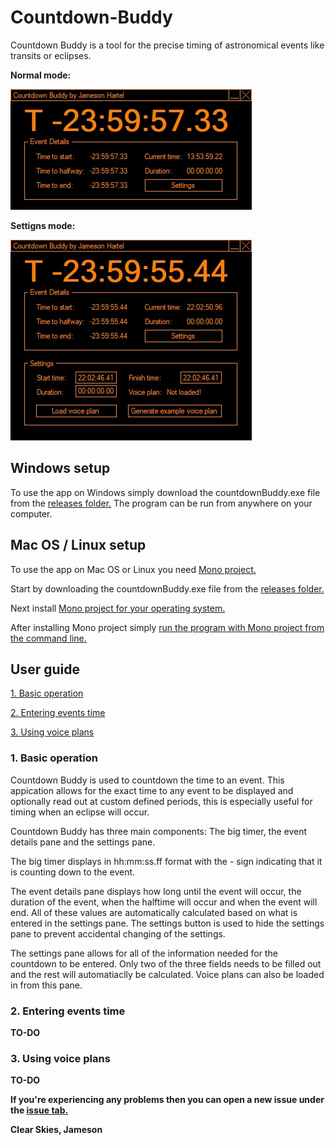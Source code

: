 # Countdown-Buddy
Countdown Buddy is a tool for the precise timing of astronomical events like transits or eclipses.

**Normal mode:**

![Screenshot of Countdown Buddy program](/screenshots/countdown-buddy.jpg?raw=true "Countdown Buddy")

**Settigns mode:**

![Screenshot of Countdown Buddy program showing settings mode](/screenshots/countdown-buddy-settings.jpg?raw=true "Countdown Buddy Settings Mode")

## Windows setup
To use the app on Windows simply download the countdownBuddy.exe file from the [releases folder.](/releases) The program can be run from anywhere on your computer.

## Mac OS / Linux setup
To use the app on Mac OS or Linux you need [Mono project.](https://www.mono-project.com/) 

Start by downloading the countdownBuddy.exe file from the [releases folder.](/releases)

Next install [Mono project for your operating system.](https://www.mono-project.com/download/stable/#download-mac)

After installing Mono project simply [run the program with Mono project from the command line.](https://www.mono-project.com/docs/about-mono/supported-platforms/macos/)

## User guide

[1. Basic operation](#1-basic-operation)

[2. Entering events time](#2-entering-events-time)

[3. Using voice plans](#3-using-voice-plans)

### 1. Basic operation
Countdown Buddy is used to countdown the time to an event. This appication allows for the exact time to any event to be displayed and optionally read out at custom defined periods, this is especially useful for timing when an eclipse will occur.

Countdown Buddy has three main components: The big timer, the event details pane and the settings pane.

The big timer displays in hh:mm:ss.ff format with the - sign indicating that it is counting down to the event.

The event details pane displays how long until the event will occur, the duration of the event, when the halftime will occur and when the event will end. All of these values are automatically calculated based on what is entered in the settings pane. The settings button is used to hide the settings pane to prevent accidental changing of the settings.

The settings pane allows for all of the information needed for the countdown to be entered. Only two of the three fields needs to be filled out and the rest will automatiaclly be calculated. Voice plans can also be loaded in from this pane.

### 2. Entering events time
**TO-DO**

### 3. Using voice plans
**TO-DO**


**If you're experiencing any problems then you can open a new issue under the [issue tab.](../../issues)**

**Clear Skies,
Jameson**
